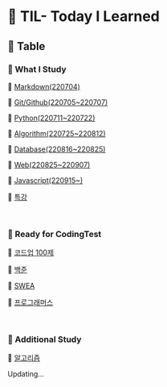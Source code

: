 # 📝 TIL- Today I Learned

## 📖 Table

### 📁 What I Study

🧩 [Markdown(220704)](./Markdown/%EB%A7%88%ED%81%AC%EB%8B%A4%EC%9A%B4_%EB%AC%B8%EB%B2%95%EC%A0%95%EB%A6%AC.md)

🧩 [Git/Github(220705~220707)](./Git%26Github/README.md)

🧩 [Python(220711~220722)](./Python/README.md)

🧩 [Algorithm(220725~220812)](./Algorithm/README.md)

🧩 [Database(220816~220825)](./Database/README.md)

🧩 [Web(220825~220907)](./Web/README.md)

🧩 [Javascript(220915~)](./Javascript/README.md)

🧩 [특강](./%ED%8A%B9%EA%B0%95/README.md)

<br>

### 📁 Ready for CodingTest

🧩 [코드업 100제](./CodingTest/codeup/)

🧩 [백준](./CodingTest/%EB%B0%B1%EC%A4%80/)

🧩 [SWEA](./CodingTest/SWEA/)

🧩 [프로그래머스](./CodingTest/%ED%94%84%EB%A1%9C%EA%B7%B8%EB%9E%98%EB%A8%B8%EC%8A%A4/)

<br>

### 📁 Additional Study

🧩 [알고리즘](./Additional/algorithm.md)

Updating...
